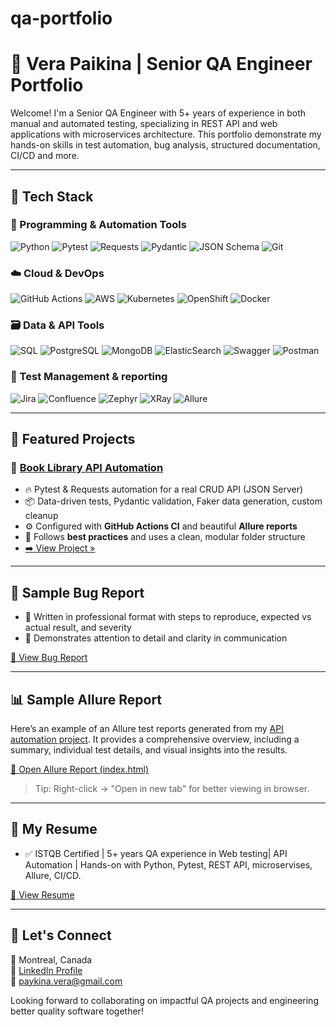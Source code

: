 # qa-portfolio
# 🎯 Vera Paikina | Senior QA Engineer Portfolio 

Welcome! I'm a Senior QA Engineer with 5+ years of experience in both manual and automated testing, specializing in REST API and web applications with microservices architecture.
This portfolio demonstrate my hands-on skills in test automation, bug analysis, structured documentation, CI/CD and more.

---

## 🚀 Tech Stack

### 🔹 Programming & Automation Tools
![Python](https://img.shields.io/badge/Python-3670A0?style=for-the-badge&logo=python&logoColor=ffdd54)
![Pytest](https://img.shields.io/badge/Pytest-3776AB?style=for-the-badge&logo=pytest&logoColor=white)
![Requests](https://img.shields.io/badge/Requests-005571?style=for-the-badge&logo=python&logoColor=white)
![Pydantic](https://img.shields.io/badge/Pydantic-158EB5?style=for-the-badge&logo=python&logoColor=white)
![JSON Schema](https://img.shields.io/badge/JSON--Schema-5E5C5C?style=for-the-badge&logo=json&logoColor=white)
![Git](https://img.shields.io/badge/Git-F05032?style=for-the-badge&logo=git&logoColor=white)

### ☁️ Cloud & DevOps
![GitHub Actions](https://img.shields.io/badge/GitHub--Actions-2088FF?style=for-the-badge&logo=githubactions&logoColor=white)
![AWS](https://img.shields.io/badge/AWS-232F3E?style=for-the-badge&logo=amazonaws&logoColor=white)
![Kubernetes](https://img.shields.io/badge/Kubernetes-326CE5?style=for-the-badge&logo=kubernetes&logoColor=white)
![OpenShift](https://img.shields.io/badge/OpenShift-E00B1C?style=for-the-badge&logo=redhatopenshift&logoColor=white)
![Docker](https://img.shields.io/badge/Docker-2496ED?style=for-the-badge&logo=docker&logoColor=white)


### 🗃️ Data & API Tools
![SQL](https://img.shields.io/badge/SQL-4479A1?style=for-the-badge&logo=sqlite&logoColor=white)
![PostgreSQL](https://img.shields.io/badge/PostgreSQL-336791?style=for-the-badge&logo=postgresql&logoColor=white)
![MongoDB](https://img.shields.io/badge/MongoDB-4EA94B?style=for-the-badge&logo=mongodb&logoColor=white)
![ElasticSearch](https://img.shields.io/badge/ElasticSearch-005571?style=for-the-badge&logo=elasticsearch&logoColor=white)
![Swagger](https://img.shields.io/badge/Swagger-85EA2D?style=for-the-badge&logo=swagger&logoColor=black)
![Postman](https://img.shields.io/badge/Postman-FF6C37?style=for-the-badge&logo=postman&logoColor=white)


### 📁 Test Management & reporting
![Jira](https://img.shields.io/badge/Jira-0052CC?style=for-the-badge&logo=jira&logoColor=white)
![Confluence](https://img.shields.io/badge/Confluence-172B4D?style=for-the-badge&logo=confluence&logoColor=white)
![Zephyr](https://img.shields.io/badge/Zephyr-233659?style=for-the-badge&logo=zephyr&logoColor=white)
![XRay](https://img.shields.io/badge/XRay-68BC71?style=for-the-badge&logo=data:image/svg+xml;base64,PHN2ZyB4bWxucz0iaHR0cDovL3d3dy53My5vcmcvMjAwMC9zdmciIHdpZHRoPSIxNiIgaGVpZ2h0PSIxNiI+PHJlY3Qgd2lkdGg9IjE2IiBoZWlnaHQ9IjE2IiBmaWxsPSIjNjhCQzcxIi8+PC9zdmc+)
![Allure](https://img.shields.io/badge/Allure-333333?style=for-the-badge&logo=allure&logoColor=white)

---
## 📌 Featured Projects
### 🔹 [Book Library API Automation](./projects/book-library-api-tests/)

- 🔥 Pytest & Requests automation for a real CRUD API (JSON Server)
- 📦 Data-driven tests, Pydantic validation, Faker data generation, custom cleanup
- ⚙️ Configured with **GitHub Actions CI** and beautiful **Allure reports**
- 📘 Follows **best practices** and uses a clean, modular folder structure
- [➡️ View Project »](./projects/book-library-api-tests/)

---

## 🧪 Sample Bug Report

- 📝 Written in professional format with steps to reproduce, expected vs actual result, and severity
- 🎯 Demonstrates attention to detail and clarity in communication

[📂 View Bug Report](https://github.com/vpaikina/qa-portfolio/blob/main/assets/sample-bug-report.md)

---


## 📊 Sample Allure Report

Here’s an example of an Allure test reports generated from my [API automation project](https://github.com/vpaikina/book-library-api-tests). It provides a comprehensive overview, including a summary, individual test details, and visual insights into the results.

[📁 Open Allure Report (index.html)](./allure-report-example/index.html)

> Tip: Right-click → "Open in new tab" for better viewing in browser.

---

## 🧾 My Resume 

- ✅ ISTQB Certified | 5+ years QA experience in Web testing| API Automation | Hands-on with Python, Pytest, REST API, microservises, Allure, CI/CD.

[📄 View Resume](https://github.com/vpaikina/qa-portfolio/blob/main/resume.md)

---

## 🤝 Let's Connect

📍 Montreal, Canada  
🔗 [LinkedIn Profile](https://www.linkedin.com/in/vera-paykina-qa/)  
📧 paykina.vera@gmail.com

Looking forward to collaborating on impactful QA projects and engineering better quality software together!

